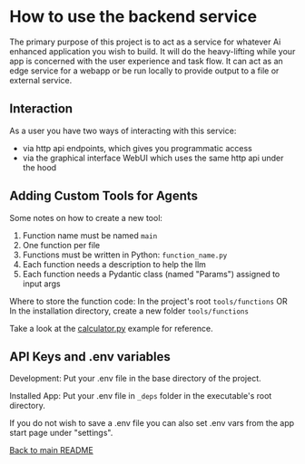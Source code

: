 # How to use the backend service

The primary purpose of this project is to act as a service for whatever Ai enhanced application you wish to build. It will do the heavy-lifting while your app is concerned with the user experience and task flow. It can act as an edge service for a webapp or be run locally to provide output to a file or external service.

## Interaction

As a user you have two ways of interacting with this service:

- via http api endpoints, which gives you programmatic access
- via the graphical interface WebUI which uses the same http api under the hood

## Adding Custom Tools for Agents

Some notes on how to create a new tool:

1. Function name must be named `main`
2. One function per file
3. Functions must be written in Python: `function_name.py`
4. Each function needs a description to help the llm
5. Each function needs a Pydantic class (named "Params") assigned to input args

Where to store the function code:
In the project's root `tools/functions`
OR
In the installation directory, create a new folder `tools/functions`

Take a look at the [calculator.py](/backends/tools/built-in/calculator.py) example for reference.

## API Keys and .env variables

Development: Put your .env file in the base directory of the project.

Installed App: Put your .env file in `_deps` folder in the executable's root directory.

If you do not wish to save a .env file you can also set .env vars from the app start page under "settings".

[Back to main README](../README.md)
